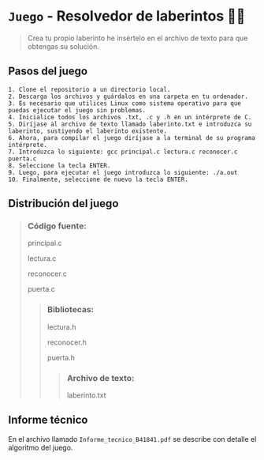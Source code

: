 # `Juego` - Resolvedor de laberintos :face_with_spiral_eyes:


> Crea tu propio laberinto he insértelo en el archivo de texto para que obtengas su solución. 

## Pasos del juego
```
1. Clone el repositorio a un directorio local. 
2. Descarga los archivos y guárdalos en una carpeta en tu ordenador. 
3. Es necesario que utilices Linux como sistema operativo para que puedas ejecutar el juego sin problemas.
4. Inicialice todos los archivos .txt, .c y .h en un intérprete de C. 
5. Diríjase al archivo de texto llamado laberinto.txt e introduzca su laberinto, sustiyendo el laberinto existente. 
6. Ahora, para compilar el juego diríjase a la terminal de su programa intérprete. 
7. Introduzca lo siguiente: gcc principal.c lectura.c reconocer.c puerta.c
8. Seleccione la tecla ENTER. 
9. Luego, para ejecutar el juego introduzca lo siguiente: ./a.out
10. Finalmente, seleccione de nuevo la tecla ENTER. 
```

## Distribución del juego

> ### Código fuente:
> principal.c 
> 
> lectura.c 
>
> reconocer.c 
>
> puerta.c
>> ### Bibliotecas:
>> lectura.h 
>>
>> reconocer.h
>>
>> puerta.h
>>> ### Archivo de texto:
>>> laberinto.txt

## Informe técnico
En el archivo llamado `Informe_tecnico_B41841.pdf` se describe con detalle el algoritmo del juego.  
